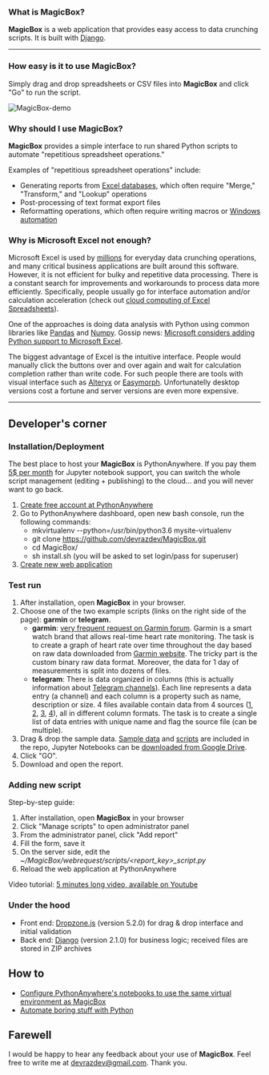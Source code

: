 ### What is MagicBox? ###

**MagicBox** is a web application that provides easy access to data crunching scripts. It is built with [Django].

---

### How easy is it to use **MagicBox**? ###

Simply drag and drop spreadsheets or CSV files into **MagicBox** and click "Go" to run the script.

![MagicBox-demo](https://github.com/devrazdev/MagicBox/raw/master/misc/demo.gif)

### Why should I use **MagicBox**? ###
**MagicBox** provides a simple interface to run shared Python scripts to automate "repetitious spreadsheet operations."

Examples of "repetitious spreadsheet operations" include:
- Generating reports from [Excel databases], which often require "Merge," "Transform," and "Lookup" operations
- Post-processing of text format export files
- Reformatting operations, which often require writing macros or [Windows automation]

[Excel databases]: <https://www.lifewire.com/create-a-database-in-excel-3123446>
[Windows automation]: <https://autohotkey.com/>

### Why is Microsoft Excel not enough? ###
Microsoft Excel is used by [millions] for everyday data crunching operations, and many critical business applications are built around this software. However, it is not efficient for bulky and repetitive data processing. There is a constant search for improvements and workarounds to process data more efficiently. Specifically, people usually go for interface automation and/or calculation acceleration (check out [cloud computing of Excel Spreadsheets]). 

One of the approaches is doing data analysis with Python using common libraries like [Pandas] and [Numpy]. Gossip news: [Microsoft considers adding Python support to Microsoft Excel].

The biggest advantage of Excel is the intuitive interface. People would manually click the buttons over and over again and wait for calculation completion rather than write code. For such people there are tools with visual interface such as [Alteryx] or [Easymorph]. Unfortunatelly desktop versions cost a fortune and server versions are even more expensive.

[millions]: <https://medium.com/@hjalli/microsoft-excel-office-has-about-1-2billion-62239c4728ad>
[cloud computing of Excel Spreadsheets]: <https://www.redpixie.com/azure-calculation-engine>
[Pandas]: <https://pandas.pydata.org/>
[Numpy]: <http://www.numpy.org/>
[Microsoft considers adding Python support to Microsoft Excel]:<https://www.bleepingcomputer.com/news/microsoft/microsoft-considers-adding-python-as-an-official-scripting-language-to-excel/>
[Alteryx]: <https://www.alteryx.com/>
[Easymorph]: <https://easymorph.com/learn.html>

---

## Developer's corner ##

### Installation/Deployment ###
The best place to host your **MagicBox** is PythonAnywhere. If you pay them [5$ per month] for Jupyter notebook support, you can switch the whole script management (editing + publishing) to the cloud... and you will never want to go back.

1. [Create free account at PythonAnywhere]
2. Go to PythonAnywhere dashboard, open new bash console, run the following commands:
    - mkvirtualenv --python=/usr/bin/python3.6 mysite-virtualenv
    - git clone https://github.com/devrazdev/MagicBox.git
    - cd MagicBox/
    - sh install.sh (you will be asked to set login/pass for superuser)
3. [Create new web application]

[5$ per month]: <https://www.pythonanywhere.com/pricing/>
[Create free account at PythonAnywhere]: <https://www.pythonanywhere.com/registration/register/beginner/>
[Create new web application]: <https://help.pythonanywhere.com/pages/DeployExistingDjangoProject/>

### Test run ###
1. After installation, open **MagicBox** in your browser.
2. Choose one of the two example scripts (links on the right side of the page): **garmin** or **telegram**.
    - **garmin**: [very frequent request on Garmin forum]. Garmin is a smart watch brand that allows real-time heart rate monitoring. The task is to create a graph of heart rate over time throughout the day based on raw data downloaded from [Garmin website]. The tricky part is the custom binary raw data format. Moreover, the data for 1 day of measurements is split into dozens of files.  
    - **telegram**: There is data organized in columns (this is actually information about [Telegram channels]). Each line represents a data entry (a channel) and each column is a property such as name, description or size. 4 files available contain data from 4 sources ([1], [2], [3], [4]), all in different column formats. The task is to create a single list of data entries with unique name and flag the source file (can be multiple). 
3. Drag & drop the sample data. [Sample data] and [scripts] are included in the repo, Jupyter Notebooks can be [downloaded from Google Drive].
4. Click "GO".
5. Download and open the report.

### Adding new script ###
Step-by-step guide:
1. After installation, open **MagicBox** in your browser
2. Click "Manage scripts" to open administrator panel
3. From the administrator panel, click "Add report"
4. Fill the form, save it
5. On the server side, edit the *~/MagicBox/webrequest/scripts/<report_key>_script.py*
6. Reload the web application at PythonAnywhere

Video tutorial: [5 minutes long video, available on Youtube]

[Telegram channels]: <https://telegram.org/faq_channels>
[1]: <https://inten.to/telegram/>
[2]: <https://tlgrm.ru/channels>
[3]: <http://tchannels.me/>
[4]: <http://tsear.ch/>
[Garmin website]: <https://connect.garmin.com/en-US/>
[very frequent request on Garmin forum]: <https://forums.garmin.com/search?q=export+%22heart+rate%22&searchJSON=%7B%22keywords%22%3A%22export+%5C%22heart+rate%5C%22%22%7D>

[Sample data]: <https://github.com/devrazdev/MagicBox/tree/master/misc/sample%20input/>
[scripts]: <https://github.com/devrazdev/MagicBox/tree/master/webrequest/scripts>
[downloaded from Google Drive]: <https://drive.google.com/open?id=1LMCaCXxlBzrezmLBOI-wpp1WEdyFurLl>
[5 minutes long video, available on Youtube]: <https://www.youtube.com/watch?v=GMMdzOEEptk>


### Under the hood ###
- Front end: [Dropzone.js] (version 5.2.0) for drag & drop interface and initial validation
- Back end: [Django] (version 2.1.0) for business logic; received files are stored in ZIP archives

[Dropzone.js]: <https://www.dropzonejs.com/>
[Django]: <https://www.djangoproject.com/>

## How to ##
- [Configure PythonAnywhere's notebooks to use the same virtual environment as MagicBox]
- [Automate boring stuff with Python]

[Configure PythonAnywhere's notebooks to use the same virtual environment as MagicBox]: <https://help.pythonanywhere.com/pages/IPythonNotebookVirtualenvs/>
[Automate boring stuff with Python]: <https://automatetheboringstuff.com/>

## Farewell ##
I would be happy to hear any feedback about your use of **MagicBox**. Feel free to write me at devrazdev@gmail.com. Thank you.
